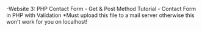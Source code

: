 -Website 3: PHP Contact Form - Get & Post Method Tutorial - Contact Form in PHP with Validation *Must upload this file to a mail server otherwise this won't work for you on localhost!
